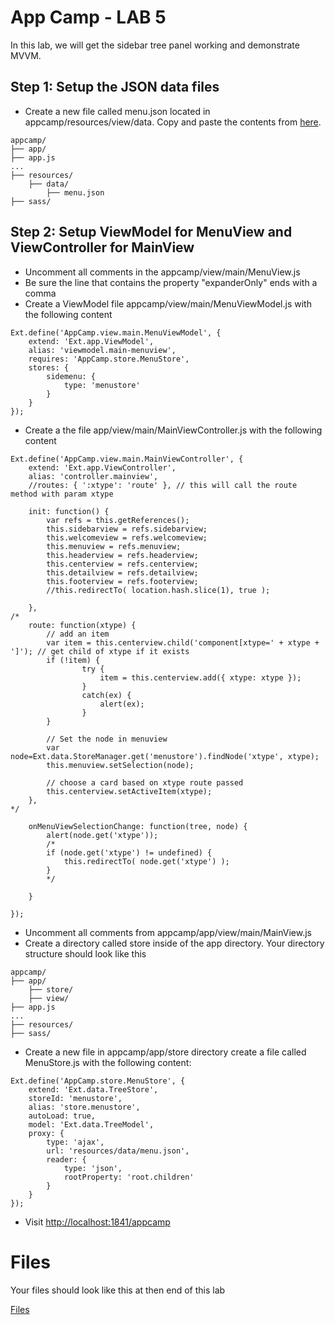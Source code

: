# App Camp - LAB 5

In this lab, we will get the sidebar tree panel working and demonstrate MVVM.  


## Step 1: Setup the JSON data files

* Create a new file called menu.json located in appcamp/resources/view/data. Copy and paste the contents from [here](https://raw.githubusercontent.com/shikhirsingh/ExtJS-AppCamp-Govt/master/Instructions/05-VM-Listeners-Bind/menu.json). 

```
appcamp/
├── app/
├── app.js
...
├── resources/
    ├── data/
        ├── menu.json
├── sass/
```

## Step 2: Setup ViewModel for MenuView and ViewController for MainView

* Uncomment all comments in the appcamp/view/main/MenuView.js
* Be sure the line that contains the property "expanderOnly" ends with a comma
* Create a ViewModel file appcamp/view/main/MenuViewModel.js with the following content
```
Ext.define('AppCamp.view.main.MenuViewModel', {
    extend: 'Ext.app.ViewModel',
    alias: 'viewmodel.main-menuview',
    requires: 'AppCamp.store.MenuStore',
    stores: {
        sidemenu: {
            type: 'menustore'
        }
    }
});
```

* Create a the file app/view/main/MainViewController.js with the following content
```
Ext.define('AppCamp.view.main.MainViewController', {
	extend: 'Ext.app.ViewController',
	alias: 'controller.mainview',
	//routes: { ':xtype': 'route' }, // this will call the route method with param xtype

	init: function() {
		var refs = this.getReferences();
		this.sidebarview = refs.sidebarview;
		this.welcomeview = refs.welcomeview;
		this.menuview = refs.menuview;
		this.headerview = refs.headerview;
		this.centerview = refs.centerview;
		this.detailview = refs.detailview;
		this.footerview = refs.footerview;
        //this.redirectTo( location.hash.slice(1), true );

	},
/*
	route: function(xtype) {
		// add an item 
		var item = this.centerview.child('component[xtype=' + xtype + ']'); // get child of xtype if it exists
		if (!item) {
				try {
					item = this.centerview.add({ xtype: xtype });
				}
				catch(ex) {
					alert(ex);
				}
		}

		// Set the node in menuview
		var node=Ext.data.StoreManager.get('menustore').findNode('xtype', xtype);		
		this.menuview.setSelection(node);

		// choose a card based on xtype route passed
		this.centerview.setActiveItem(xtype);
	},
*/

    onMenuViewSelectionChange: function(tree, node) {
		alert(node.get('xtype'));
        /*
		if (node.get('xtype') != undefined) {
			this.redirectTo( node.get('xtype') );
		}
        */

	}

});
```
* Uncomment all comments from appcamp/app/view/main/MainView.js
* Create a directory called store inside of the app directory. Your directory structure should look like this
```
appcamp/
├── app/
	├── store/
    ├── view/
├── app.js
...
├── resources/
├── sass/
```

* Create a new file in appcamp/app/store directory create a file called MenuStore.js with the following content:
```
Ext.define('AppCamp.store.MenuStore', {
	extend: 'Ext.data.TreeStore',
	storeId: 'menustore',
    alias: 'store.menustore',
	autoLoad: true,
	model: 'Ext.data.TreeModel',
	proxy: {
		type: 'ajax',
		url: 'resources/data/menu.json',
		reader: {
			type: 'json',
            rootProperty: 'root.children'
		}
	}
});
```
* Visit [http://localhost:1841/appcamp](http://localhost:1841/appcamp/) 

# Files

Your files should look like this at then end of this lab

<a href="app/"> Files</a>